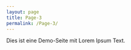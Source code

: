 ```yaml
---
layout: page
title: Page-3
permalink: /Page-3/
---
```


Dies ist eine Demo-Seite mit Lorem Ipsum Text.
